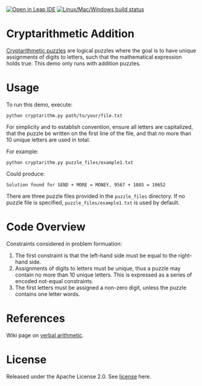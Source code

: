 [![Open in Leap IDE](
  https://cdn-assets.cloud.dwavesys.com/shared/latest/badges/leapide.svg)](
  https://ide.dwavesys.io/#https://github.com/dwave-examples/cryptarithmetic)
[![Linux/Mac/Windows build status](
  https://circleci.com/gh/dwave-examples/cryptarithmetic.svg?style=shield)](
  https://circleci.com/gh/dwave-examples/cryptarithmetic)

# Cryptarithmetic Addition
[Cryptarithmetic puzzles](https://en.wikipedia.org/wiki/Verbal_arithmetic) are logical puzzles where the 
goal is to have unique assignments of digits to letters, such that the mathematical expression holds true.
This demo only runs with addition puzzles.

# Usage
To run this demo, execute:
```
python cryptarithm.py path/to/your/file.txt
```

For simplicity and to establish convention, ensure all letters are capitalized,
that the puzzle be written on the first line of the file, and that no more than 10 unique letters are used in total.

For example:
```
python cryptarithm.py puzzle_files/example1.txt
```

Could produce:
```
Solution found for SEND + MORE = MONEY, 9567 + 1085 = 10652
```

There are three puzzle files provided in the `puzzle_files` directory.
If no puzzle file is specified, `puzzle_files/example1.txt` is used by default.

# Code Overview
Constraints considered in problem formuation:
1. The first constraint is that the left-hand side must be equal to the right-hand side.
2. Assignments of digits to letters must be unique, thus a puzzle may contain no more than 10 unique letters. This is expressed as a series of encoded not-equal constraints.
3. The first letters must be assigned a non-zero digit, unless the puzzle contains one letter words.

# References
Wiki page on [verbal arithmetic](https://en.wikipedia.org/wiki/Verbal_arithmetic).

# License
Released under the Apache License 2.0. See [license](LICENSE) here.
